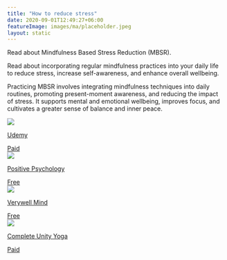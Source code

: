 ```yaml
---
title: "How to reduce stress"
date: 2020-09-01T12:49:27+06:00
featureImage: images/ma/placeholder.jpeg
layout: static
---
```


Read about Mindfulness Based Stress Reduction (MBSR).

Read about incorporating regular mindfulness practices into your daily life to reduce stress, increase self-awareness, and enhance overall wellbeing.

Practicing MBSR involves integrating mindfulness techniques into daily routines, promoting present-moment awareness, and reducing the impact of stress. It supports mental and emotional wellbeing, improves focus, and cultivates a greater sense of balance and inner peace.

<a class="ma-link" href="https://click.linksynergy.com/deeplink?id=L8N3em0sP4o&mid=47900&murl=https://www.udemy.com/course/mbsr-mindfulness-based-stress-reduction-online-course/?kw=mindfulness&#43;based&#43;stress&amp;src=sac"><div class="ma-card ma-card-Health"><div class="ma-icon"><img src ="/images/icon-pound.png"/></div><div class="ma-name"><p>Udemy</p></div><div class="ma-paid-text"><span>Paid</span></div></div></a><a class="ma-link" href="https://positivepsychology.com/benefits-of-mindfulness/"><div class="ma-card ma-card-Health"><div class="ma-icon"><img src ="/images/icon-check.png"/></div><div class="ma-name"><p>Positive Psychology</p></div><div class="ma-paid-text"><span>Free</span></div></div></a><a class="ma-link" href="https://www.verywellmind.com/benefits-of-mindfulness-based-stress-reduction-88861"><div class="ma-card ma-card-Health"><div class="ma-icon"><img src ="/images/icon-check.png"/></div><div class="ma-name"><p>Verywell Mind</p></div><div class="ma-paid-text"><span>Free</span></div></div></a><a class="ma-link" href="https://www.awin1.com/cread.php?awinmid=29057&awinaffid=1198638&ued=https%3A%2F%2Fcompleteunityyoga.com%2F"><div class="ma-card ma-card-Health"><div class="ma-icon"><img src ="/images/icon-pound.png"/></div><div class="ma-name"><p>Complete Unity Yoga</p></div><div class="ma-paid-text"><span>Paid</span></div></div></a>  

<br/><br/>






